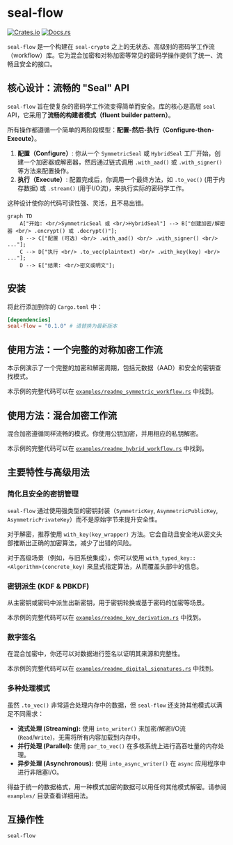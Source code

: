 # seal-flow

[![Crates.io](https://img.shields.io/crates/v/seal-flow.svg)](https://crates.io/crates/seal-flow)
[![Docs.rs](https://docs.rs/seal-flow/badge.svg)](https://docs.rs/seal-flow)

`seal-flow` 是一个构建在 `seal-crypto` 之上的无状态、高级别的密码学工作流（workflow）库。它为混合加密和对称加密等常见的密码学操作提供了统一、流畅且安全的接口。

## 核心设计：流畅的 "Seal" API

`seal-flow` 旨在使复杂的密码学工作流变得简单而安全。库的核心是高层 `seal` API，它采用了**流畅的构建者模式（fluent builder pattern）**。

所有操作都遵循一个简单的两阶段模型：**配置-然后-执行（Configure-then-Execute）**。

1.  **配置（Configure）**: 你从一个 `SymmetricSeal` 或 `HybridSeal` 工厂开始，创建一个加密器或解密器，然后通过链式调用 `.with_aad()` 或 `.with_signer()` 等方法来配置操作。
2.  **执行（Execute）**: 配置完成后，你调用一个最终方法，如 `.to_vec()` (用于内存数据) 或 `.stream()` (用于I/O流)，来执行实际的密码学工作。

这种设计使你的代码可读性强、灵活，且不易出错。

```mermaid
graph TD
    A["开始: <br/>SymmetricSeal 或 <br/>HybridSeal"] --> B["创建加密/解密器 <br/> .encrypt() 或 .decrypt()"];
    B --> C["配置 (可选) <br/> .with_aad() <br/> .with_signer() <br/> ..."];
    C --> D["执行 <br/> .to_vec(plaintext) <br/> .with_key(key) <br/> ..."];
    D --> E["结果: <br/>密文或明文"];
```

## 安装

将此行添加到你的 `Cargo.toml` 中：

```toml
[dependencies]
seal-flow = "0.1.0" # 请替换为最新版本
```

## 使用方法：一个完整的对称加密工作流

本示例演示了一个完整的加密和解密周期，包括元数据（AAD）和安全的密钥查找模式。

本示例的完整代码可以在 [`examples/readme_symmetric_workflow.rs`](./examples/readme_symmetric_workflow.rs) 中找到。

## 使用方法：混合加密工作流

混合加密遵循同样流畅的模式。你使用公钥加密，并用相应的私钥解密。

本示例的完整代码可以在 [`examples/readme_hybrid_workflow.rs`](./examples/readme_hybrid_workflow.rs) 中找到。

## 主要特性与高级用法

### 简化且安全的密钥管理

`seal-flow` 通过使用强类型的密钥封装（`SymmetricKey`, `AsymmetricPublicKey`, `AsymmetricPrivateKey`）而不是原始字节来提升安全性。

对于解密，推荐使用 `with_key(key_wrapper)` 方法。它会自动且安全地从密文头部推断出正确的加密算法，减少了出错的风险。

对于高级场景（例如，与旧系统集成），你可以使用 `with_typed_key::<Algorithm>(concrete_key)` 来显式指定算法，从而覆盖头部中的信息。

### 密钥派生 (KDF & PBKDF)

从主密钥或密码中派生出新密钥，用于密钥轮换或基于密码的加密等场景。

本示例的完整代码可以在 [`examples/readme_key_derivation.rs`](./examples/readme_key_derivation.rs) 中找到。

### 数字签名

在混合加密中，你还可以对数据进行签名以证明其来源和完整性。

本示例的完整代码可以在 [`examples/readme_digital_signatures.rs`](./examples/readme_digital_signatures.rs) 中找到。

### 多种处理模式

虽然 `.to_vec()` 非常适合处理内存中的数据，但 `seal-flow` 还支持其他模式以满足不同需求：

-   **流式处理 (Streaming):** 使用 `into_writer()` 来加密/解密I/O流 (`Read`/`Write`)，无需将所有内容加载到内存中。
-   **并行处理 (Parallel):** 使用 `par_to_vec()` 在多核系统上进行高吞吐量的内存处理。
-   **异步处理 (Asynchronous):** 使用 `into_async_writer()` 在 `async` 应用程序中进行非阻塞I/O。

得益于统一的数据格式，用一种模式加密的数据可以用任何其他模式解密。请参阅 `examples/` 目录查看详细用法。

## 互操作性

`seal-flow`